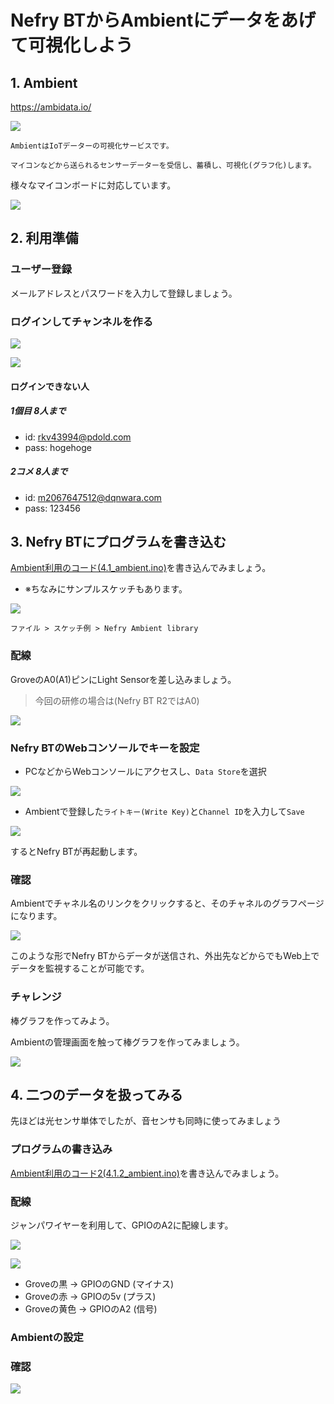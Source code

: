 # Nefry BTからAmbientにデータをあげて可視化しよう

## 1. Ambient

https://ambidata.io/

![](https://i.gyazo.com/0627e9980becca68b8d74c018f14eac0.png)

```
AmbientはIoTデーターの可視化サービスです。

マイコンなどから送られるセンサーデーターを受信し、蓄積し、可視化(グラフ化)します。
```

様々なマイコンボードに対応しています。

![](https://ambidata.io/wp/wp-content/uploads/2016/08/chart2.jpg)

## 2. 利用準備

### ユーザー登録

メールアドレスとパスワードを入力して登録しましょう。

### ログインしてチャンネルを作る

![](https://i.gyazo.com/d88631e273d2ebb8312d0a313077dbc4.png)

![](https://i.gyazo.com/ec26b7309bf4d0472f863f3740f6703e.png)

#### ログインできない人

##### 1個目 8人まで

* id: rkv43994@pdold.com
* pass: hogehoge

##### 2コメ 8人まで

* id: m2067647512@dqnwara.com
* pass: 123456

## 3. Nefry BTにプログラムを書き込む

[Ambient利用のコード(4.1_ambient.ino)](4.1.1_ambient/4.1.1_ambient.ino)を書き込んでみましょう。

- ※ちなみにサンプルスケッチもあります。

![](https://i.gyazo.com/cd415ad4c3c07e988788b94556c1c27d.png)

`ファイル > スケッチ例 > Nefry Ambient library`

### 配線

GroveのA0(A1)ピンにLight Sensorを差し込みましょう。

> 今回の研修の場合は(Nefry BT R2ではA0)

![](https://i.gyazo.com/c67a34a72d8b01b1f3b6b2797c08737d.jpg)

### Nefry BTのWebコンソールでキーを設定

* PCなどからWebコンソールにアクセスし、`Data Store`を選択

![](https://i.gyazo.com/d7499928a193e688742d58dbf4cec1b3.png)


* Ambientで登録した`ライトキー(Write Key)`と`Channel ID`を入力して`Save`

![](https://i.gyazo.com/2f063d19b534feb4089b7c4027e81a5d.png)

するとNefry BTが再起動します。

### 確認

Ambientでチャネル名のリンクをクリックすると、そのチャネルのグラフページになります。

![](https://i.gyazo.com/4bde98b6cdf3ebebe2f9ed9580f35461.gif)

このような形でNefry BTからデータが送信され、外出先などからでもWeb上でデータを監視することが可能です。

### チャレンジ

棒グラフを作ってみよう。

Ambientの管理画面を触って棒グラフを作ってみましょう。

![](https://i.gyazo.com/931c8cd5567c7c619467119a7b178d48.gif)

## 4. 二つのデータを扱ってみる

先ほどは光センサ単体でしたが、音センサも同時に使ってみましょう

### プログラムの書き込み

[Ambient利用のコード2(4.1.2_ambient.ino)](4.1.2_ambient/4.1.2_ambient.ino)を書き込んでみましょう。

### 配線

ジャンパワイヤーを利用して、GPIOのA2に配線します。

![](https://i.gyazo.com/73c91fc0a29021943a5107fe679010a2.png)

![](https://i.gyazo.com/9d5f79c6545ef77e5500b1dda1c62ef1.png)

* Groveの黒 -> GPIOのGND (マイナス)
* Groveの赤 -> GPIOの5v (プラス)
* Groveの黄色 -> GPIOのA2 (信号)


### Ambientの設定

### 確認

![](https://i.gyazo.com/04c5c81b0c21e906040d4739b916d3c8.gif)